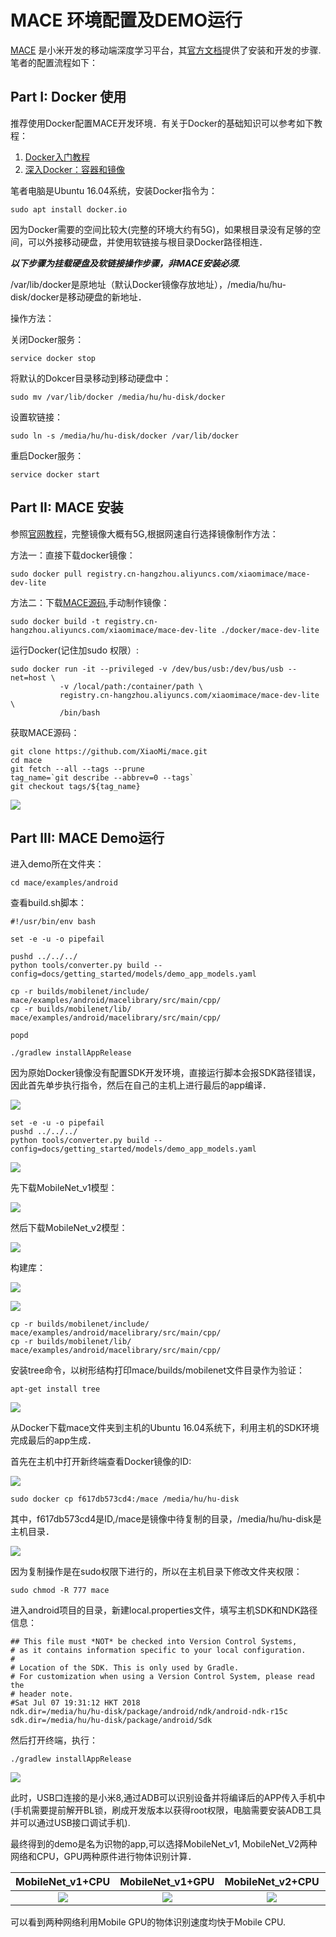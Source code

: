 # MACE 环境配置及DEMO运行

[MACE](https://github.com/XiaoMi/mace) 是小米开发的移动端深度学习平台，其[官方文档](https://mace.readthedocs.io/en/latest/)提供了安装和开发的步骤.笔者的配置流程如下：

## Part I: Docker 使用

推荐使用Docker配置MACE开发环境．有关于Docker的基础知识可以参考如下教程：
1. [Docker入门教程](http://www.ruanyifeng.com/blog/2018/02/docker-tutorial.html)
2. [深入Docker：容器和镜像](https://segmentfault.com/a/1190000002766882)　

笔者电脑是Ubuntu 16.04系统，安装Docker指令为：

    sudo apt install docker.io

因为Docker需要的空间比较大(完整的环境大约有5G)，如果根目录没有足够的空间，可以外接移动硬盘，并使用软链接与根目录Docker路径相连．

***以下步骤为挂载硬盘及软链接操作步骤，非MACE安装必须.***

/var/lib/docker是原地址（默认Docker镜像存放地址），/media/hu/hu-disk/docker是移动硬盘的新地址．

操作方法：

关闭Docker服务：

    service docker stop
    
将默认的Dokcer目录移动到移动硬盘中：

    sudo mv /var/lib/docker /media/hu/hu-disk/docker
    
设置软链接：

    sudo ln -s /media/hu/hu-disk/docker /var/lib/docker
    
重启Docker服务：

    service docker start

## Part II: MACE 安装

参照[官网教程](https://mace.readthedocs.io/en/latest/getting_started/how_to_build.html)，完整镜像大概有5G,根据网速自行选择镜像制作方法：

方法一：直接下载docker镜像：

    sudo docker pull registry.cn-hangzhou.aliyuncs.com/xiaomimace/mace-dev-lite

方法二：下载[MACE源码](https://github.com/XiaoMi/mace.git),手动制作镜像：

    sudo docker build -t registry.cn-hangzhou.aliyuncs.com/xiaomimace/mace-dev-lite ./docker/mace-dev-lite

运行Docker(记住加sudo 权限）:

    sudo docker run -it --privileged -v /dev/bus/usb:/dev/bus/usb --net=host \
               -v /local/path:/container/path \
               registry.cn-hangzhou.aliyuncs.com/xiaomimace/mace-dev-lite \
               /bin/bash
               
获取MACE源码：

    git clone https://github.com/XiaoMi/mace.git
    cd mace
    git fetch --all --tags --prune
    tag_name=`git describe --abbrev=0 --tags`
    git checkout tags/${tag_name}

![](http://static.zybuluo.com/huuuuusy/onkgv2mcuuf1bkt633riexon/image.png)


## Part III: MACE Demo运行

进入demo所在文件夹：

    cd mace/examples/android
    
查看build.sh脚本：

    #!/usr/bin/env bash
    
    set -e -u -o pipefail
    
    pushd ../../../
    python tools/converter.py build --config=docs/getting_started/models/demo_app_models.yaml
    
    cp -r builds/mobilenet/include/ mace/examples/android/macelibrary/src/main/cpp/
    cp -r builds/mobilenet/lib/ mace/examples/android/macelibrary/src/main/cpp/
    
    popd
    
    ./gradlew installAppRelease

因为原始Docker镜像没有配置SDK开发环境，直接运行脚本会报SDK路径错误，因此首先单步执行指令，然后在自己的主机上进行最后的app编译．

![](http://static.zybuluo.com/huuuuusy/xyc7r5k268dyyohf4seqmevn/image.png)

    set -e -u -o pipefail
    pushd ../../../
    python tools/converter.py build --config=docs/getting_started/models/demo_app_models.yaml
    
![](http://static.zybuluo.com/huuuuusy/z0p5eennhzekgyll0shc5mfq/image.png)

先下载MobileNet_v1模型：

![](http://static.zybuluo.com/huuuuusy/tgacsr155ou5qoox0eva83yp/image.png)

然后下载MobileNet_v2模型：

![](http://static.zybuluo.com/huuuuusy/fxhxxwa9498jcmgqwr563vdj/image.png)

构建库：

![](http://static.zybuluo.com/huuuuusy/gp35rxpvnqled3yvf53671lv/image.png)

![](http://static.zybuluo.com/huuuuusy/bhyzvu6lhcwccgr6dpi4f7f9/image.png)

    cp -r builds/mobilenet/include/ mace/examples/android/macelibrary/src/main/cpp/
    cp -r builds/mobilenet/lib/ mace/examples/android/macelibrary/src/main/cpp/

安装tree命令，以树形结构打印mace/builds/mobilenet文件目录作为验证：

    apt-get install tree
    
![](http://static.zybuluo.com/huuuuusy/3hcbsf7q0kk6dcjo0i3x693t/image.png)

从Docker下载mace文件夹到主机的Ubuntu 16.04系统下，利用主机的SDK环境完成最后的app生成．

首先在主机中打开新终端查看Docker镜像的ID:

![](http://static.zybuluo.com/huuuuusy/il09rtlry67gmx8j3loyr168/image.png)

    sudo docker cp f617db573cd4:/mace /media/hu/hu-disk

其中，f617db573cd4是ID,/mace是镜像中待复制的目录，/media/hu/hu-disk是主机目录．

![](http://static.zybuluo.com/huuuuusy/c5y30xok7uqgo8xiy9zolr3s/image.png)

因为复制操作是在sudo权限下进行的，所以在主机目录下修改文件夹权限：

    sudo chmod -R 777 mace

进入android项目的目录，新建local.properties文件，填写主机SDK和NDK路径信息：

    ## This file must *NOT* be checked into Version Control Systems,
    # as it contains information specific to your local configuration.
    #
    # Location of the SDK. This is only used by Gradle.
    # For customization when using a Version Control System, please read the
    # header note.
    #Sat Jul 07 19:31:12 HKT 2018
    ndk.dir=/media/hu/hu-disk/package/android/ndk/android-ndk-r15c
    sdk.dir=/media/hu/hu-disk/package/android/Sdk

然后打开终端，执行：

    ./gradlew installAppRelease

![](http://static.zybuluo.com/huuuuusy/m585wphlbumlwlbthul3myml/image.png)

此时，USB口连接的是小米8,通过ADB可以识别设备并将编译后的APP传入手机中(手机需要提前解开BL锁，刷成开发版本以获得root权限，电脑需要安装ADB工具并可以通过USB接口调试手机).

最终得到的demo是名为识物的app,可以选择MobileNet_v1, MobileNet_V2两种网络和CPU，GPU两种原件进行物体识别计算．

|MobileNet_v1+CPU|MobileNet_v1+GPU|MobileNet_v2+CPU|MobileNet_v2+GPU|
|:--:|:--:|:--:|:--:|
|![](http://static.zybuluo.com/huuuuusy/rcxamdsywquhho69jomu1hzt/image.png)|![](http://static.zybuluo.com/huuuuusy/fc99emk9zz8asj8twzd9wizc/image.png)|![](http://static.zybuluo.com/huuuuusy/iu9fyhavqiezaoangpqx9fza/image.png)|![](http://static.zybuluo.com/huuuuusy/nax6ctw3uprebzm815indqv6/image.png)|

可以看到两种网络利用Mobile GPU的物体识别速度均快于Mobile CPU.
